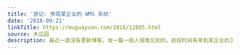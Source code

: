 ```yaml
---
title: '游记: 参观某企业的 WMS 系统'
date: '2018-09-21'
linkTitle: https://muguayuan.com/2018/12895.html
source: 木瓜园
description: 最近一直没有更新博客，发一篇一般人很难见到的。前段时间有幸到某企业的工厂实地参观学习，这是一家规模很大的传统生产企业，生产的产品是每家每户都会用到的。现场拍了一些照片，人家要求大部分参观区域不能拍照，由于我对部分环节不是很熟，再加上有些地方涉及到企业的保密需要，所以，无法说的很细，这里仅放一点该企业的仓库管理系统系统的参观所见。
---
```

